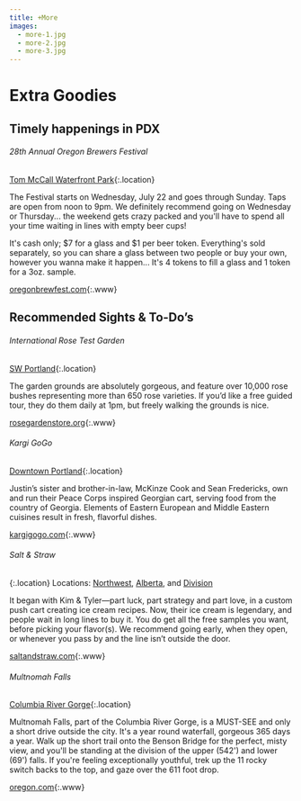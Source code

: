 ```yaml
---
title: +More
images:
  - more-1.jpg
  - more-2.jpg
  - more-3.jpg
---
```


# Extra Goodies

## Timely happenings in PDX

###### 28th Annual Oregon Brewers Festival

[Tom McCall Waterfront Park](https://goo.gl/maps/j1cGX){:.location}

The Festival starts on Wednesday, July 22 and goes through Sunday. Taps are
open from noon to 9pm. We definitely recommend going on Wednesday or Thursday...
the weekend gets crazy packed and you'll have to spend all your time waiting in
lines with empty beer cups!

It's cash only; $7 for a glass and $1 per beer token. Everything's sold
separately, so you can share a glass between two people or buy your own,
however you wanna make it happen... It's 4 tokens to fill a glass and 1
token for a 3oz. sample.

[oregonbrewfest.com](http://www.oregonbrewfest.com/){:.www}

## Recommended Sights & To-Do’s

###### International Rose Test Garden

[SW Portland](https://goo.gl/maps/28du7){:.location}

The garden grounds are absolutely gorgeous, and feature over 10,000 rose bushes
representing more than 650 rose varieties. If you’d like a free guided tour,
they do them daily at 1pm, but freely walking the grounds is nice.

[rosegardenstore.org](http://www.rosegardenstore.org/international-rose-test-garden.cfm){:.www}

###### Kargi GoGo

[Downtown Portland](https://goo.gl/maps/Z5gwa){:.location}

Justin’s sister and brother-in-law, McKinze Cook and Sean Fredericks, own and
run their Peace Corps inspired Georgian cart, serving food from the country of
Georgia. Elements of Eastern European and Middle Eastern cuisines result in
fresh, flavorful dishes.

[kargigogo.com](kargigogo.com){:.www}

###### Salt & Straw

{:.location}
Locations: [Northwest](https://goo.gl/maps/mWn4G),
[Alberta](https://goo.gl/maps/15oYU), and [Division](https://goo.gl/maps/QYdEl)

It began with Kim & Tyler—part luck, part strategy and part love, in a custom
push cart creating ice cream recipes. Now, their ice cream is legendary, and
people wait in long lines to buy it. You do get all the free samples you want,
before picking your flavor(s). We recommend going early, when they open, or
whenever you pass by and the line isn’t outside the door.  

[saltandstraw.com](http://saltandstraw.com/){:.www}

###### Multnomah Falls

[Columbia River Gorge](https://goo.gl/maps/yVjbY){:.location}

Multnomah Falls, part of the Columbia River Gorge, is a MUST-SEE and only a
short drive outside the city. It's a year round waterfall, gorgeous 365 days
a year. Walk up the short trail onto the Benson Bridge for the perfect, misty
view, and you'll be standing at the division of the upper (542') and lower
(69') falls. If you're feeling exceptionally youthful, trek up the 11 rocky
switch backs to the top, and gaze over the 611 foot drop.

[oregon.com](http://www.oregon.com/attractions/multnomah_falls){:.www}

